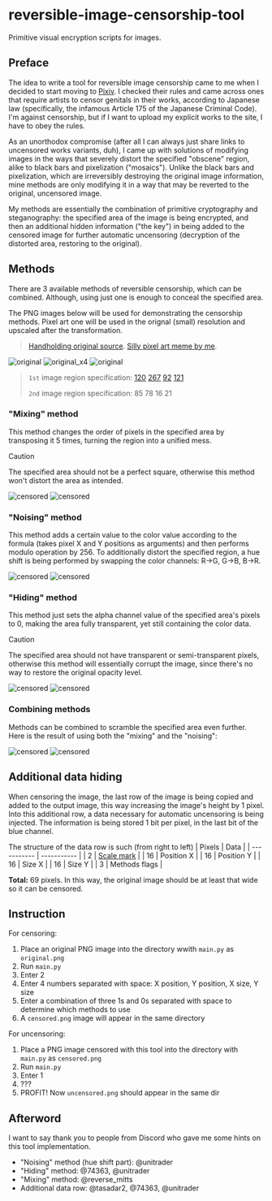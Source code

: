 # reversible-image-censorship-tool
Primitive visual encryption scripts for images.

## Preface
The idea to write a tool for reversible image censorship came to me when I decided to start moving to [Pixiv](https://www.pixiv.net/en/). I checked their rules and came across ones that require artists to censor genitals in their works, according to Japanese law (specifically, the infamous Article 175 of the Japanese Criminal Code). I'm against censorship, but if I want to upload my explicit works to the site, I have to obey the rules.

As an unorthodox compromise (after all I can always just share links to uncensored works variants, duh), I came up with solutions of modifying images in the ways that severely distort the specified "obscene" region, alike to black bars and pixelization ("mosaics"). Unlike the black bars and pixelization, which are irreversibly destroying the original image information, mine methods are only modifying it in a way that may be reverted to the original, uncensored image.

My methods are essentially the combination of primitive cryptography and steganography: the specified area of the image is being encrypted, and then an additional hidden information ("the key") in being added to the censored image for further automatic uncensoring (decryption of the distorted area, restoring to the original).

## Methods
There are 3 available methods of reversible censorship, which can be combined. Although, using just one is enough to conceal the specified area.

The PNG images below will be used for demonstrating the censorship methods. Pixel art one will be used in the orignal (small) resolution and upscaled after the transformation.
> [Handholding original source](https://x.com/suzuha00/status/1870830462266167516). [Silly pixel art meme by me](https://www.newgrounds.com/art/view/redreaperripper/so-true-bestie-pegs-you).

![original](https://github.com/user-attachments/assets/16eeda68-eab8-43be-8b58-a7093714b30f)
![original_x4](https://github.com/user-attachments/assets/b3ec8a02-23ee-45e7-986f-adf322618ff5)
![original](https://github.com/user-attachments/assets/01d2d195-0fef-4470-b906-21eacb19f6fc)

> `1st` image region specification: [120](a "X position (from left)") [267](a "Y position (from top)") [92](a "Width (X size, to right)") [121](a "Height (Y size, to down)")
>
> `2nd` image region specification: 85 78 16 21

### "Mixing" method
This method changes the order of pixels in the specified area by transposing it 5 times, turning the region into a unified mess.

> [!CAUTION]
> The specified area should not be a perfect square, otherwise this method won't distort the area as intended.

![censored](https://github.com/user-attachments/assets/59e29856-3cc4-4b50-9c2d-cd8df63ac272)
![censored](https://github.com/user-attachments/assets/32637ed1-7ad1-45d0-9139-3eb1effbdf0f)

### "Noising" method
This method adds a certain value to the color value according to the formula (takes pixel X and Y positions as arguments) and then performs modulo operation by 256. To additionally distort the specified region, a hue shift is being performed by swapping the color channels: R→G, G→B, B→R.

![censored](https://github.com/user-attachments/assets/0597f94d-e831-4643-854b-027a4c5048a5)
![censored](https://github.com/user-attachments/assets/7818b770-4863-454c-b2df-f0b51bfd26a5)

### "Hiding" method
This method just sets the alpha channel value of the specified area's pixels to 0, making the area fully transparent, yet still containing the color data.

> [!CAUTION]
> The specified area should not have transparent or semi-transparent pixels, otherwise this method will essentially corrupt the image, since there's no way to restore the original opacity level.

![censored](https://github.com/user-attachments/assets/376b1815-d417-4054-be05-624a04284bf0)
![censored](https://github.com/user-attachments/assets/844dd195-6617-49dd-96a1-c9a9a4665a89)

### Combining methods
Methods can be combined to scramble the specified area even further. Here is the result of using both the "mixing" and the "noising":

![censored](https://github.com/user-attachments/assets/b62ef1e8-cd0d-44dc-82ae-1817c5775fea)
![censored](https://github.com/user-attachments/assets/5bf180a9-8b91-4440-81bd-e5b6771f4e91)

## Additional data hiding
When censoring the image, the last row of the image is being copied and added to the output image, this way increasing the image's height by 1 pixel. Into this additional row, a data necessary for automatic uncensoring is being injected. The information is being stored 1 bit per pixel, in the last bit of the blue channel.

The structure of the data row is such (from right to left)
| Pixels | Data |
| ----------- | ----------- |
| 2 | [Scale mark](a "The first pixel contains 0, the second pixel contains 1. In case if the censored image will be upscaled by some integer number (pixel art upscaling, for example), the tool will detect it and still correctly uncensore the image.") |
| 16 | Position X |
| 16 | Position Y |
| 16 | Size X |
| 16 | Size Y |
| 3 | Methods flags |

**Total:** 69 pixels. In this way, the original image should be at least that wide so it can be censored.

## Instruction
For censoring:
1. Place an original PNG image into the directory wwith `main.py` as `original.png`
2. Run `main.py`
3. Enter 2
4. Enter 4 numbers separated with space: X position, Y position, X size, Y size
5. Enter a combination of three 1s and 0s separated with space to determine which methods to use
6. A `censored.png` image will appear in the same directory

For uncensoring:
1. Place a PNG image censored with this tool into the directory with `main.py` as `censored.png`
2. Run `main.py`
3. Enter 1
4. ???
5. PROFIT! Now `uncensored.png` should appear in the same dir

## Afterword
I want to say thank you to people from Discord who gave me some hints on this tool implementation.
- "Noising" method (hue shift part): @unitrader
- "Hiding" method: @74363, @unitrader
- "Mixing" method: @reverse_mitts
- Additional data row: @tasadar2, @74363, @unitrader
